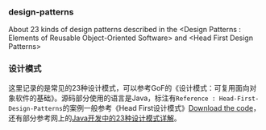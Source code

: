 ### design-patterns
About 23 kinds of design patterns described in the &lt;Design Patterns : Elements of Reusable Object-Oriented Software> and &lt;Head First Design Patterns>

### 设计模式
这里记录的是常见的23种设计模式，可以参考GoF的《设计模式：可复用面向对象软件的基础》。源码部分使用的语言是Java，标注有`Reference : Head-First-Design-Patterns`的案例一般参考《Head First设计模式》[Download the code](https://github.com/bethrobson/Head-First-Design-Patterns/archive/master.zip)，还有部分参考网上的[Java开发中的23种设计模式详解](https://blog.csdn.net/doymm2008/article/details/13288067)。



